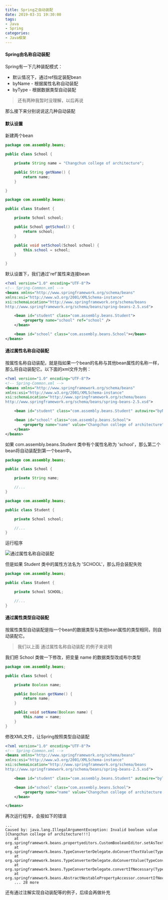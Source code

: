 ```yaml
---
title: Spring之自动装配
date: 2019-03-31 19:30:00
tags:
- Java
- Spring
categories:
- Java框架
---
```


#### Spring由名称自动装配

Spring有一下几种装配模式：

- 默认情况下，通过ref指定装配bean
- byName - 根据属性名称自动装配
- byType - 根据数据类型自动装配

<!-- more -->

> 还有两种我暂时没理解，以后再说

那么接下来分别说说这几种自动装配

#### 默认设置

新建两个bean

```java
package com.assembly.beans;

public class School {

	private String name = "Changchun college of architecture";

	public String getName() {
		return name;
	}

}
```

```java
package com.assembly.beans;

public class Student {

	private School school;

	public School getSchool() {
		return school;
	}

	public void setSchool(School school) {
		this.school = school;
	}

}
```

默认设置下，我们通过'ref'属性来连接bean

```xml
<?xml version="1.0" encoding="UTF-8"?>
<!-- Spring-Common.xml -->
<beans xmlns="http://www.springframework.org/schema/beans"
xmlns:xsi="http://www.w3.org/2001/XMLSchema-instance"
xsi:schemaLocation="http://www.springframework.org/schema/beans
http://www.springframework.org/schema/beans/spring-beans-2.5.xsd">

	<bean id="student" class="com.assembly.beans.Student">
		<property name="school" ref="school" />
	</bean>

	<bean id="school" class="com.assembly.beans.School"></bean>
</beans>
```

#### 通过属性名称自动装配

按属性名称自动装配，就是指如果一个bean的名称与其他bean属性的名称一样，那么将自动装配它。以下面的xml文件为例：

```xml
<?xml version="1.0" encoding="UTF-8"?>
<!-- Spring-Common.xml -->
<beans xmlns="http://www.springframework.org/schema/beans"
xmlns:xsi="http://www.w3.org/2001/XMLSchema-instance"
xsi:schemaLocation="http://www.springframework.org/schema/beans
http://www.springframework.org/schema/beans/spring-beans-2.5.xsd">

	<bean id="student" class="com.assembly.beans.Student" autowire="byName"></bean>

	<bean id="school" class="com.assembly.beans.School">
		<property name="name" value="Changchun college of architecture"></property>
	</bean>
</beans>
```

如果 com.assembly.beans.Student 类中有个属性名称为 'school'，那么第二个bean将自动装配到第一个bean中。

```java
package com.assembly.beans;

public class School {

	private String name;

	//...
}
```

```java
package com.assembly.beans;

public class Student {

	private School school;

	//...
}
```

运行程序

![通过属性名称自动装配](TIM20190212131101.png)

但是如果 Student 类中的属性方法名为 'SCHOOL'，那么将会装配失败

```java
package com.assembly.beans;

public class Student {

	private School SCHOOL;

	//...
}
```

#### 通过属性类型自动装配

按属性类型自动装配是指一个bean的数据类型与其他bean属性的类型相同，则自动装配它。

> 我们以上面 通过属性名称自动装配 的例子来说明

我们把 School 类做一下修改，把变量 name 的数据类型改成布尔类型

```java
package com.assembly.beans;

public class School {

	private Boolean name;

	public Boolean getName() {
		return name;
	}

	public void setName(Boolean name) {
		this.name = name;
	}
}
```

修改XML文件，让Spring按照类型自动装配

```xml
<?xml version="1.0" encoding="UTF-8"?>
<!-- Spring-Common.xml -->
<beans xmlns="http://www.springframework.org/schema/beans"
xmlns:xsi="http://www.w3.org/2001/XMLSchema-instance"
xsi:schemaLocation="http://www.springframework.org/schema/beans
http://www.springframework.org/schema/beans/spring-beans-2.5.xsd">

	<bean id="student" class="com.assembly.beans.Student" autowire="byType"></bean>

	<bean id="school" class="com.assembly.beans.School">
		<property name="name" value="Changchun college of architecture!!!"></property>
	</bean>

</beans>
```

再次运行程序，会报如下的错误

```
...
Caused by: java.lang.IllegalArgumentException: Invalid boolean value [Changchun college of architecture!!!]
	at org.springframework.beans.propertyeditors.CustomBooleanEditor.setAsText(CustomBooleanEditor.java:154)
	at org.springframework.beans.TypeConverterDelegate.doConvertTextValue(TypeConverterDelegate.java:466)
	at org.springframework.beans.TypeConverterDelegate.doConvertValue(TypeConverterDelegate.java:439)
	at org.springframework.beans.TypeConverterDelegate.convertIfNecessary(TypeConverterDelegate.java:192)
	at org.springframework.beans.AbstractNestablePropertyAccessor.convertIfNecessary(AbstractNestablePropertyAccessor.java:585)
	... 28 more
```

还有通过注解实现自动装配等的例子，后续会再做补充

